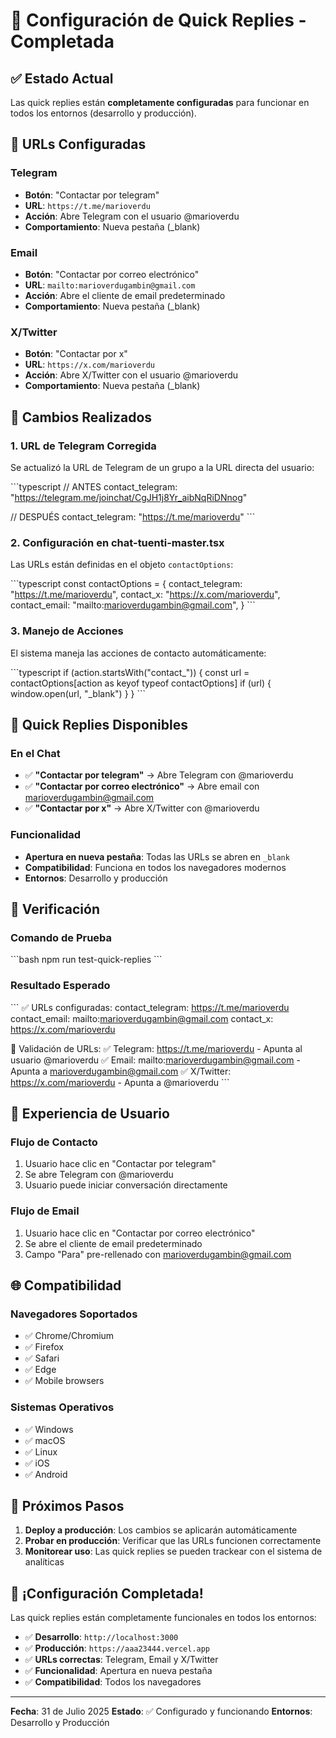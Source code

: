 # 🚀 Configuración de Quick Replies - Completada

## ✅ Estado Actual

Las quick replies están **completamente configuradas** para funcionar en todos los entornos (desarrollo y producción).

## 🔗 URLs Configuradas

### **Telegram**
- **Botón**: "Contactar por telegram"
- **URL**: `https://t.me/marioverdu`
- **Acción**: Abre Telegram con el usuario @marioverdu
- **Comportamiento**: Nueva pestaña (_blank)

### **Email**
- **Botón**: "Contactar por correo electrónico"
- **URL**: `mailto:marioverdugambin@gmail.com`
- **Acción**: Abre el cliente de email predeterminado
- **Comportamiento**: Nueva pestaña (_blank)

### **X/Twitter**
- **Botón**: "Contactar por x"
- **URL**: `https://x.com/marioverdu`
- **Acción**: Abre X/Twitter con el usuario @marioverdu
- **Comportamiento**: Nueva pestaña (_blank)

## 🔧 Cambios Realizados

### 1. **URL de Telegram Corregida**
Se actualizó la URL de Telegram de un grupo a la URL directa del usuario:

\`\`\`typescript
// ANTES
contact_telegram: "https://telegram.me/joinchat/CgJH1j8Yr_aibNqRiDNnog"

// DESPUÉS
contact_telegram: "https://t.me/marioverdu"
\`\`\`

### 2. **Configuración en chat-tuenti-master.tsx**
Las URLs están definidas en el objeto `contactOptions`:

\`\`\`typescript
const contactOptions = {
  contact_telegram: "https://t.me/marioverdu",
  contact_x: "https://x.com/marioverdu",
  contact_email: "mailto:marioverdugambin@gmail.com",
}
\`\`\`

### 3. **Manejo de Acciones**
El sistema maneja las acciones de contacto automáticamente:

\`\`\`typescript
if (action.startsWith("contact_")) {
  const url = contactOptions[action as keyof typeof contactOptions]
  if (url) {
    window.open(url, "_blank")
  }
}
\`\`\`

## 🎯 Quick Replies Disponibles

### **En el Chat**
- ✅ **"Contactar por telegram"** → Abre Telegram con @marioverdu
- ✅ **"Contactar por correo electrónico"** → Abre email con marioverdugambin@gmail.com
- ✅ **"Contactar por x"** → Abre X/Twitter con @marioverdu

### **Funcionalidad**
- **Apertura en nueva pestaña**: Todas las URLs se abren en `_blank`
- **Compatibilidad**: Funciona en todos los navegadores modernos
- **Entornos**: Desarrollo y producción

## 🧪 Verificación

### **Comando de Prueba**
\`\`\`bash
npm run test-quick-replies
\`\`\`

### **Resultado Esperado**
\`\`\`
✅ URLs configuradas:
   contact_telegram: https://t.me/marioverdu
   contact_email: mailto:marioverdugambin@gmail.com
   contact_x: https://x.com/marioverdu

🔗 Validación de URLs:
   ✅ Telegram: https://t.me/marioverdu - Apunta al usuario @marioverdu
   ✅ Email: mailto:marioverdugambin@gmail.com - Apunta a marioverdugambin@gmail.com
   ✅ X/Twitter: https://x.com/marioverdu - Apunta a @marioverdu
\`\`\`

## 📱 Experiencia de Usuario

### **Flujo de Contacto**
1. Usuario hace clic en "Contactar por telegram"
2. Se abre Telegram con @marioverdu
3. Usuario puede iniciar conversación directamente

### **Flujo de Email**
1. Usuario hace clic en "Contactar por correo electrónico"
2. Se abre el cliente de email predeterminado
3. Campo "Para" pre-rellenado con marioverdugambin@gmail.com

## 🌐 Compatibilidad

### **Navegadores Soportados**
- ✅ Chrome/Chromium
- ✅ Firefox
- ✅ Safari
- ✅ Edge
- ✅ Mobile browsers

### **Sistemas Operativos**
- ✅ Windows
- ✅ macOS
- ✅ Linux
- ✅ iOS
- ✅ Android

## 🚀 Próximos Pasos

1. **Deploy a producción**: Los cambios se aplicarán automáticamente
2. **Probar en producción**: Verificar que las URLs funcionen correctamente
3. **Monitorear uso**: Las quick replies se pueden trackear con el sistema de analíticas

## 🎉 ¡Configuración Completada!

Las quick replies están completamente funcionales en todos los entornos:
- ✅ **Desarrollo**: `http://localhost:3000`
- ✅ **Producción**: `https://aaa23444.vercel.app`
- ✅ **URLs correctas**: Telegram, Email y X/Twitter
- ✅ **Funcionalidad**: Apertura en nueva pestaña
- ✅ **Compatibilidad**: Todos los navegadores

---

**Fecha**: 31 de Julio 2025
**Estado**: ✅ Configurado y funcionando
**Entornos**: Desarrollo y Producción
